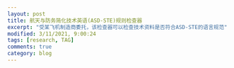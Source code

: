 ```yaml
---
layout: post
title: 航天与防务简化技术英语(ASD-STE)规则检查器
excerpt: "受某飞机制造商委托，该检查器可以检查技术资料是否符合ASD-STE的语言规范"
modified: 3/11/2021, 9:00:24
tags: [research, TAG]
comments: true
category: blog
---
```


